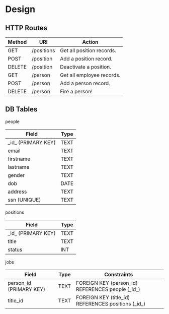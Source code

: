 # Design

## HTTP Routes

| Method | URI | Action |
| --- | --- | --- |
| GET | /positions | Get all position records. |
| POST | /position | Add a position record. |
| DELETE | /position | Deactivate a position. |
| GET | /person | Get all employee records. |
| POST | /person | Add a person record. |
| DELETE | /person | Fire a person! |


## DB Tables

people

| Field | Type |
| --- | --- |
| \_id_ (PRIMARY KEY) | TEXT |
| email | TEXT |
| firstname | TEXT |
| lastname | TEXT |
| gender | TEXT |
| dob | DATE |
| address | TEXT |
| ssn (UNIQUE) | TEXT |


positions

| Field | Type |
| --- | --- |
| \_id_ (PRIMARY KEY) | TEXT |
| title | TEXT |
| status | INT |


jobs

| Field | Type | Constraints |
| --- | --- | --- |
| person_id (PRIMARY KEY) | TEXT | FOREIGN KEY (person_id) REFERENCES people (\_id_) |
| title_id | TEXT | FOREIGN KEY (title_id) REFERENCES positions (\_id_)


